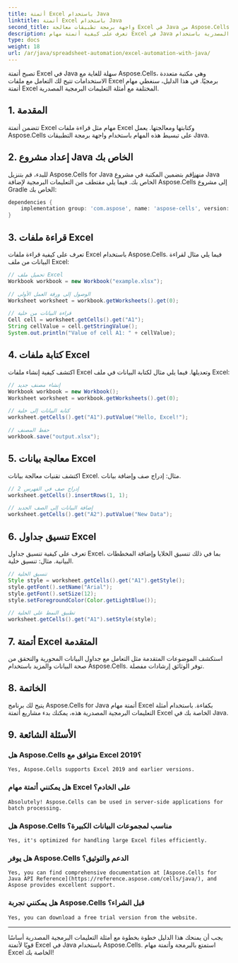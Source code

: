 ```yaml
---
title: أتمتة Excel باستخدام Java
linktitle: أتمتة Excel باستخدام Java
second_title: واجهة برمجة تطبيقات معالجة Excel في Java من Aspose.Cells
description: تعرف على كيفية أتمتة مهام Excel في Java باستخدام أمثلة التعليمات البرمجية المصدرية باستخدام Aspose.Cells، وهي مكتبة قوية للتعامل مع Excel.
type: docs
weight: 18
url: /ar/java/spreadsheet-automation/excel-automation-with-java/
---
```


تصبح أتمتة Excel في Java سهلة للغاية مع Aspose.Cells، وهي مكتبة متعددة الاستخدامات تتيح لك التعامل مع ملفات Excel برمجيًا. في هذا الدليل، سنغطي مهام أتمتة Excel المختلفة مع أمثلة التعليمات البرمجية المصدرية.


## 1. المقدمة

تتضمن أتمتة Excel مهام مثل قراءة ملفات Excel وكتابتها ومعالجتها. يعمل Aspose.Cells على تبسيط هذه المهام باستخدام واجهة برمجة التطبيقات Java.

## 2. إعداد مشروع Java الخاص بك

 للبدء، قم بتنزيل Aspose.Cells for Java من[هنا](https://releases.aspose.com/cells/java/)قم بتضمين المكتبة في مشروع Java الخاص بك. فيما يلي مقتطف من التعليمات البرمجية لإضافة Aspose.Cells إلى مشروع Gradle الخاص بك:

```gradle
dependencies {
    implementation group: 'com.aspose', name: 'aspose-cells', version: 'latest_version'
}
```

## 3. قراءة ملفات Excel

تعرف على كيفية قراءة ملفات Excel باستخدام Aspose.Cells. فيما يلي مثال لقراءة البيانات من ملف Excel:

```java
// تحميل ملف Excel
Workbook workbook = new Workbook("example.xlsx");

// الوصول إلى ورقة العمل الأولى
Worksheet worksheet = workbook.getWorksheets().get(0);

// قراءة البيانات من خلية
Cell cell = worksheet.getCells().get("A1");
String cellValue = cell.getStringValue();
System.out.println("Value of cell A1: " + cellValue);
```

## 4. كتابة ملفات Excel

اكتشف كيفية إنشاء ملفات Excel وتعديلها. فيما يلي مثال لكتابة البيانات في ملف Excel:

```java
// إنشاء مصنف جديد
Workbook workbook = new Workbook();
Worksheet worksheet = workbook.getWorksheets().get(0);

// كتابة البيانات إلى خلية
worksheet.getCells().get("A1").putValue("Hello, Excel!");

// حفظ المصنف
workbook.save("output.xlsx");
```

## 5. معالجة بيانات Excel

اكتشف تقنيات معالجة بيانات Excel. مثال: إدراج صف وإضافة بيانات.

```java
// إدراج صف في الفهرس 2
worksheet.getCells().insertRows(1, 1);

// إضافة البيانات إلى الصف الجديد
worksheet.getCells().get("A2").putValue("New Data");
```

## 6. تنسيق جداول Excel

تعرف على كيفية تنسيق جداول Excel، بما في ذلك تنسيق الخلايا وإضافة المخططات البيانية. مثال: تنسيق خلية.

```java
// تنسيق الخلية
Style style = worksheet.getCells().get("A1").getStyle();
style.getFont().setName("Arial");
style.getFont().setSize(12);
style.setForegroundColor(Color.getLightBlue());

// تطبيق النمط على الخلية
worksheet.getCells().get("A1").setStyle(style);
```

## 7. أتمتة Excel المتقدمة

استكشف الموضوعات المتقدمة مثل التعامل مع جداول البيانات المحورية والتحقق من صحة البيانات والمزيد باستخدام Aspose.Cells. توفر الوثائق إرشادات مفصلة.

## 8. الخاتمة

يتيح لك برنامج Aspose.Cells for Java أتمتة مهام Excel بكفاءة. باستخدام أمثلة التعليمات البرمجية المصدرية هذه، يمكنك بدء مشاريع أتمتة Excel الخاصة بك في Java.

## 9. الأسئلة الشائعة

### هل Aspose.Cells متوافق مع Excel 2019؟

	Yes, Aspose.Cells supports Excel 2019 and earlier versions.

###  هل يمكنني أتمتة مهام Excel على الخادم؟

	Absolutely! Aspose.Cells can be used in server-side applications for batch processing.

###  هل Aspose.Cells مناسب لمجموعات البيانات الكبيرة؟

	Yes, it's optimized for handling large Excel files efficiently.

###  هل يوفر Aspose.Cells الدعم والتوثيق؟

	Yes, you can find comprehensive documentation at [Aspose.Cells for Java API Reference](https://reference.aspose.com/cells/java/), and Aspose provides excellent support.

###  هل يمكنني تجربة Aspose.Cells قبل الشراء؟

	Yes, you can download a free trial version from the website.

---

يجب أن يمنحك هذا الدليل خطوة بخطوة مع أمثلة التعليمات البرمجية المصدرية أساسًا قويًا لأتمتة Excel في Java باستخدام Aspose.Cells. استمتع بالبرمجة وأتمتة مهام Excel الخاصة بك!